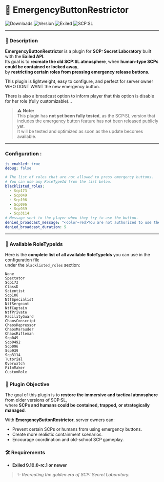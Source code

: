 # 🚨 EmergencyButtonRestrictor
![Downloads](https://img.shields.io/github/downloads/YourUsername/EmergencyButtonRestrictor/total?color=blue&style=for-the-badge)
![Version](https://img.shields.io/badge/version-1.0.0-blue?style=for-the-badge)
![Exiled](https://img.shields.io/badge/Exiled-9.10.0--rc.1-yellow?style=for-the-badge)
![SCP:SL](https://img.shields.io/badge/Game_Version-14.x-red?style=for-the-badge)

---

### 📜 Description

**EmergencyButtonRestrictor** is a plugin for **SCP: Secret Laboratory** built with the **Exiled API**.  
Its goal is to **recreate the old SCP:SL atmosphere**, when **human-type SCPs could be contained or locked away**,  
by **restricting certain roles from pressing emergency release buttons**.

This plugin is lightweight, easy to configure, and perfect for server owner WHO DONT WANT the new emergency button.

There is also a broadcast option to inform player that this option is disable for her role (fully customizable)...

> ⚠️ **Note:**  
> This plugin has **not yet been fully tested**, as the SCP:SL version that includes the emergency button feature has not been released publicly yet.  
> It will be tested and optimized as soon as the update becomes available.

---

### Configuration :

```yaml
is_enabled: true
debug: false

# The list of roles that are not allowed to press emergency buttons.
# You can use any RoleTypeId from the list below.
blacklisted_roles:
  - Scp173
  - Scp049
  - Scp106
  - Scp096
  - Scp939
  - Scp3114
# Message sent to the player when they try to use the button.
denied_broadcast_message: "<color=red>You are not authorized to use the emergency button!</color>"
denied_broadcast_duration: 5
```

---

### 🧩 Available RoleTypeIds

Here is the **complete list of all available RoleTypeIds** you can use in the configuration file  
under the `blacklisted_roles` section:

```
None
Spectator
Scp173
ClassD
Scientist
Scp106
NtfSpecialist
NtfSergeant
NtfCaptain
NtfPrivate
FacilityGuard
ChaosConscript
ChaosRepressor
ChaosMarauder
ChaosRifleman
Scp049
Scp0492
Scp096
Scp939
Scp3114
Tutorial
Overwatch
FilmMaker
CustomRole
```


### 🎯 Plugin Objective

The goal of this plugin is to **restore the immersive and tactical atmosphere** from older versions of SCP:SL,  
where **SCPs and humans could be contained, trapped, or strategically managed**.  

With **EmergencyButtonRestrictor**, server owners can:
- Prevent certain SCPs or humans from using emergency buttons.  
- Create more realistic containment scenarios.  
- Encourage coordination and old-school SCP gameplay.  

### 🛠️ Requirements

- **Exiled 9.10.0-rc.1 or newer**  
> ✨ *Recreating the golden era of SCP: Secret Laboratory.*
